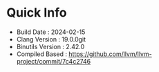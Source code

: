 # Quick Info
* Build Date : 2024-02-15
* Clang Version : 19.0.0git
* Binutils Version : 2.42.0
* Compiled Based : https://github.com/llvm/llvm-project/commit/7c4c2746
